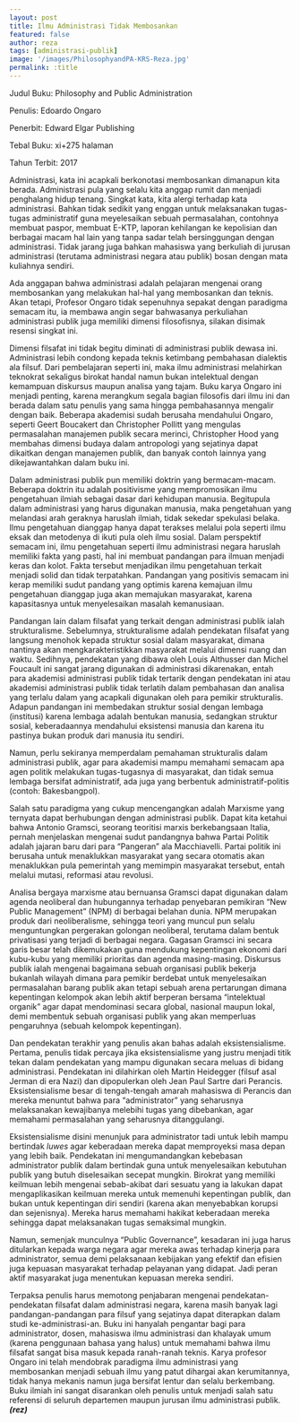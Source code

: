 ```yaml
---
layout: post
title: Ilmu Administrasi Tidak Membosankan
featured: false
author: reza
tags: [administrasi-publik]
image: '/images/PhilosophyandPA-KRS-Reza.jpg'
permalink: :title
---
```


Judul Buku: Philosophy and Public Administration

Penulis: Edoardo Ongaro

Penerbit: Edward Elgar Publishing

Tebal Buku: xi+275 halaman

Tahun Terbit: 2017

Administrasi, kata ini acapkali berkonotasi membosankan dimanapun kita berada. Administrasi pula yang selalu kita anggap rumit dan menjadi penghalang hidup tenang. Singkat kata, kita alergi terhadap kata administrasi. Bahkan tidak sedikit yang enggan untuk melaksanakan tugas-tugas administratif guna meyelesaikan sebuah permasalahan, contohnya membuat paspor, membuat E-KTP, laporan kehilangan ke kepolisian dan berbagai macam hal lain yang tanpa sadar telah bersinggungan dengan administrasi. Tidak jarang juga bahkan mahasiswa yang berkuliah di jurusan administrasi (terutama administrasi negara atau publik) bosan dengan mata kuliahnya sendiri.

Ada anggapan bahwa administrasi adalah pelajaran mengenai orang membosankan yang melakukan hal-hal yang membosankan dan teknis. Akan tetapi, Profesor Ongaro tidak sepenuhnya sepakat dengan paradigma semacam itu, ia membawa angin segar bahwasanya perkuliahan administrasi publik juga memiliki dimensi filosofisnya, silakan disimak resensi singkat ini.

Dimensi filsafat ini tidak begitu diminati di administrasi publik dewasa ini. Administrasi lebih condong kepada teknis ketimbang pembahasan dialektis ala filsuf. Dari pembelajaran seperti ini, maka ilmu administrasi melahirkan teknokrat sekaligus birokat handal namun bukan intelektual dengan kemampuan diskursus maupun analisa yang tajam. Buku karya Ongaro ini menjadi penting, karena merangkum segala bagian filosofis dari ilmu ini dan berada dalam satu penulis yang sama hingga pembahasannya mengalir dengan baik. Beberapa akademisi sudah berusaha mendahului Ongaro, seperti Geert Boucakert dan Christopher Pollitt yang mengulas permasalahan manajemen publik secara merinci, Christopher Hood yang membahas dimensi budaya dalam antropologi yang sejatinya dapat dikaitkan dengan manajemen publik, dan banyak contoh lainnya yang dikejawantahkan dalam buku ini.

Dalam administrasi publik pun memiliki doktrin yang bermacam-macam. Beberapa doktrin itu adalah positivisme yang mempromosikan ilmu pengetahuan ilmiah sebagai dasar dari kehidupan manusia. Begitupula dalam administrasi yang harus digunakan manusia, maka pengetahuan yang melandasi arah geraknya haruslah ilmiah, tidak sekedar spekulasi belaka. Ilmu pengetahuan dianggap hanya dapat terakses melalui pola seperti ilmu eksak dan metodenya di ikuti pula oleh ilmu sosial. Dalam perspektif semacam ini, ilmu pengetahuan seperti ilmu administrasi negara haruslah memiliki fakta yang pasti, hal ini membuat pandangan para ilmuan menjadi keras dan kolot. Fakta tersebut menjadikan ilmu pengetahuan terkait menjadi solid dan tidak terpatahkan. Pandangan yang positivis semacam ini kerap memiliki sudut pandang yang optimis karena kemajuan ilmu pengetahuan dianggap juga akan memajukan masyarakat, karena kapasitasnya untuk menyelesaikan masalah kemanusiaan.

Pandangan lain dalam filsafat yang terkait dengan administrasi publik ialah strukturalisme. Sebelumnya, strukturalisme adalah pendekatan filsafat yang langsung menohok kepada struktur sosial dalam masyarakat, dimana nantinya akan mengkarakteristikkan masyarakat melalui dimensi ruang dan waktu. Sedihnya, pendekatan yang dibawa oleh Louis Althusser dan Michel Foucault ini sangat jarang digunakan di administrasi dikarenakan, entah para akademisi administrasi publik tidak tertarik dengan pendekatan ini atau akademisi administrasi publik tidak terlatih dalam pembahasan dan analisa yang terlalu dalam yang acapkali digunakan oleh para pemikir strukturalis. Adapun pandangan ini membedakan struktur sosial dengan lembaga (institusi) karena lembaga adalah bentukan manusia, sedangkan struktur sosial, keberadaannya mendahului eksistensi manusia dan karena itu pastinya bukan produk dari manusia itu sendiri.

Namun, perlu sekiranya memperdalam pemahaman strukturalis dalam administrasi publik, agar para akademisi mampu memahami semacam apa agen politik melakukan tugas-tugasnya di masyarakat, dan tidak semua lembaga bersifat administratif, ada juga yang berbentuk administratif-politis (contoh: Bakesbangpol).

Salah satu paradigma yang cukup mencengangkan adalah Marxisme yang ternyata dapat berhubungan dengan administrasi publik. Dapat kita ketahui bahwa Antonio Gramsci, seorang teoritisi marxis berkebangsaan Italia, pernah menjelaskan mengenai sudut pandangnya bahwa Partai Politik adalah jajaran baru dari para “Pangeran” ala Macchiavelli. Partai politik ini berusaha untuk menaklukkan masyarakat yang secara otomatis akan menaklukkan pula pemerintah yang memimpin masyarakat tersebut, entah melalui mutasi, reformasi atau revolusi.

Analisa bergaya marxisme atau bernuansa Gramsci dapat digunakan dalam agenda neoliberal dan hubungannya terhadap penyebaran pemikiran “New Public Management” (NPM) di berbagai belahan dunia. NPM merupakan produk dari neoliberalisme, sehingga teori yang muncul pun selalu menguntungkan pergerakan golongan neoliberal, terutama dalam bentuk privatisasi yang terjadi di berbagai negara. Gagasan Gramsci ini secara garis besar telah dikemukakan guna mendukung kepentingan ekonomi dari kubu-kubu yang memiliki prioritas dan agenda masing-masing. Diskursus publik ialah mengenai bagaimana sebuah organisasi publik bekerja bukanlah wilayah dimana para pemikir berdebat untuk menyelesaikan permasalahan barang publik akan tetapi sebuah arena pertarungan dimana kepentingan kelompok akan lebih aktif berperan bersama “intelektual organik” agar dapat mendominasi secara global, nasional maupun lokal, demi membentuk sebuah organisasi publik yang akan memperluas pengaruhnya (sebuah kelompok kepentingan).

Dan pendekatan terakhir yang penulis akan bahas adalah eksistensialisme. Pertama, penulis tidak percaya jika eksistensialisme yang justru menjadi titik tekan dalam pendekatan yang mampu digunakan secara meluas di bidang administrasi. Pendekatan ini dilahirkan oleh Martin Heidegger (filsuf asal Jerman di era Nazi) dan dipopulerkan oleh Jean Paul Sartre dari Perancis. Eksistensialisme besar di tengah-tengah amarah mahasiswa di Perancis dan mereka menuntut bahwa para “administrator” yang seharusnya melaksanakan kewajibanya melebihi tugas yang dibebankan, agar memahami permasalahan yang seharusnya ditanggulangi.

Eksistensialisme disini menunjuk para administrator tadi untuk lebih mampu bertindak _luwes_ agar keberadaan mereka dapat memproyeksi masa depan yang lebih baik. Pendekatan ini mengumandangkan kebebasan administrator publik dalam bertindak guna untuk menyelesaikan kebutuhan publik yang butuh diselesaikan secepat mungkin. Birokrat yang memiliki keilmuan lebih mengenai sebab-akibat dari sesuatu yang ia lakukan dapat mengaplikasikan keilmuan mereka untuk memenuhi kepentingan publik, dan bukan untuk kepentingan diri sendiri (karena akan menyebabkan korupsi dan sejenisnya). Mereka harus memahami hakikat keberadaan mereka sehingga dapat melaksanakan tugas semaksimal mungkin.

Namun, semenjak munculnya “Public Governance”, kesadaran ini juga harus ditularkan kepada warga negara agar mereka awas terhadap kinerja para administrator, semua demi pelaksanaan kebijakan yang efektif dan efisien juga kepuasan masyarakat terhadap pelayanan yang didapat. Jadi peran aktif masyarakat juga menentukan kepuasan mereka sendiri.

Terpaksa penulis harus memotong penjabaran mengenai pendekatan-pendekatan filsafat dalam administrasi negara, karena masih banyak lagi pandangan-pandangan para filsuf yang sejatinya dapat diterapkan dalam studi ke-administrasi-an. Buku ini hanyalah pengantar bagi para administrator, dosen, mahasiswa ilmu administrasi dan khalayak umum (karena penggunaan bahasa yang halus) untuk memahami bahwa ilmu filsafat sangat bisa masuk kepada ranah-ranah teknis. Karya profesor Ongaro ini telah mendobrak paradigma ilmu administrasi yang membosankan menjadi sebuah ilmu yang patut dihargai akan kerumitannya, tidak hanya mekanis namun juga bersifat lentur dan selalu berkembang. Buku ilmiah ini sangat disarankan oleh penulis untuk menjadi salah satu referensi di seluruh departemen maupun jurusan ilmu administrasi publik. **_(rez)_**
